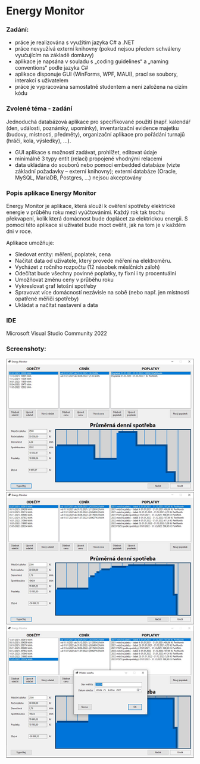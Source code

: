 # Energy Monitor

### Zadání:
- práce je realizována s využitím jazyka C# a .NET
- práce nevyužívá externí knihovny (pokud nejsou předem schváleny vyučujícím na základě domluvy)
- aplikace je napsána v souladu s „coding guidelines“ a „naming conventions“ podle jazyka C#
- aplikace disponuje GUI (WinForms, WPF, MAUI), prací se soubory, interakcí s uživatelem
- práce je vypracována samostatně studentem a není založena na cizím kódu

### Zvolené téma - zadání
Jednoduchá databázová aplikace pro specifikované použití (např. kalendář (den, události, poznámky,
upomínky), inventarizační evidence majetku (budovy, místnosti, předměty), organizační aplikace pro pořádání
turnajů (hráči, kola, výsledky), …).
- GUI aplikace s možností zadávat, prohlížet, editovat údaje
- minimálně 3 typy entit (relací) propojené vhodnými relacemi
- data ukládána do souborů nebo pomocí embedded databáze (vizte základní požadavky – externí knihovny);
externí databáze (Oracle, MySQL, MariaDB, Postgres, …) nejsou akceptovány

### Popis aplikace Energy Monitor
Energy Monitor je aplikace, která slouží k ověření spotřeby elektrické energie v průběhu roku mezi vyúčtováními. Každý rok tak trochu překvapení, kolik která domácnost bude doplácet za elektrickou energii. S pomocí této aplikace si uživatel bude moct ověřit, jak na tom je v každém dni v roce.

Aplikace umožňuje:
- Sledovat entity: měření, poplatek, cena 
- Načítat data od uživatele, který provede měření na elektroměru. 
- Vycházet z ročního rozpočtu (12 násobek měsíčních záloh) 
- Odečítat bude všechny povinné poplatky, ty fixní i ty procentuální 
- Umožňovat změnu ceny v průběhu roku 
- Vykreslovat graf letošní spotřeby 
- Spravovat více domácností nezávisle na sobě (nebo např. jen místnosti opatřené měřiči spotřeby) 
- Ukládat a načítat nastavení a data

### IDE
Microsoft Visual Studio Community 2022

### Screenshoty:
![nahled energy monitor](./pictures/screenshot1.jpg)
![nahled energy monitor](./pictures/screenshot2.jpg)
![pridani noveho odectu](./pictures/screenshot3.jpg)
